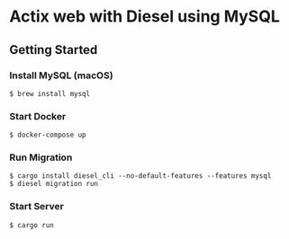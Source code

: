 # Actix web with Diesel using MySQL

## Getting Started
### Install MySQL (macOS)
```
$ brew install mysql
```

### Start Docker
```
$ docker-compose up
```

### Run Migration
```
$ cargo install diesel_cli --no-default-features --features mysql
$ diesel migration run
```

### Start Server
```
$ cargo run
```